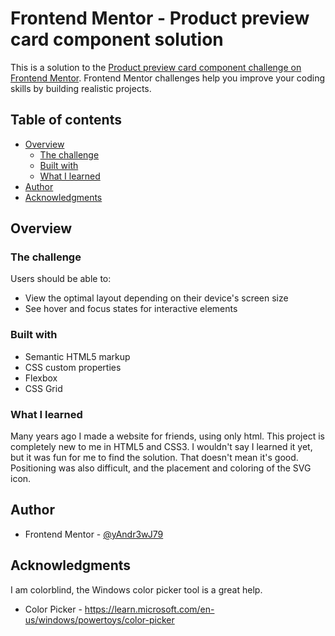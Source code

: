 # Frontend Mentor - Product preview card component solution

This is a solution to the [Product preview card component challenge on Frontend Mentor](https://www.frontendmentor.io/challenges/product-preview-card-component-GO7UmttRfa). Frontend Mentor challenges help you improve your coding skills by building realistic projects.

## Table of contents

- [Overview](#overview)
  - [The challenge](#the-challenge)
  - [Built with](#built-with)
  - [What I learned](#what-i-learned)
- [Author](#author)
- [Acknowledgments](#acknowledgments)

## Overview

### The challenge

Users should be able to:

- View the optimal layout depending on their device's screen size
- See hover and focus states for interactive elements

### Built with

- Semantic HTML5 markup
- CSS custom properties
- Flexbox
- CSS Grid

### What I learned

Many years ago I made a website for friends, using only html. This project is completely new to me in HTML5 and CSS3.
I wouldn't say I learned it yet, but it was fun for me to find the solution. That doesn't mean it's good.
Positioning was also difficult, and the placement and coloring of the SVG icon.

## Author

- Frontend Mentor - [@yAndr3wJ79](https://www.frontendmentor.io/profile/Andr3wJ79)

## Acknowledgments

I am colorblind, the Windows color picker tool is a great help.

- Color Picker - https://learn.microsoft.com/en-us/windows/powertoys/color-picker
